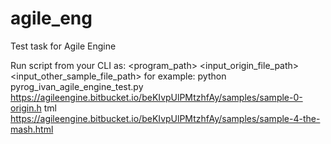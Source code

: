 # agile_eng
Test task for Agile Engine 

Run script from your CLI as:
<platform> <program_path> <input_origin_file_path> <input_other_sample_file_path> 
for example:
python pyrog_ivan_agile_engine_test.py https://agileengine.bitbucket.io/beKIvpUlPMtzhfAy/samples/sample-0-origin.h
tml https://agileengine.bitbucket.io/beKIvpUlPMtzhfAy/samples/sample-4-the-mash.html
 
